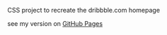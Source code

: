 CSS project to recreate the dribbble.com homepage

see my version on <a href="https://flanthedev.github.io/recreate-dribbble/">GitHub Pages</a>
